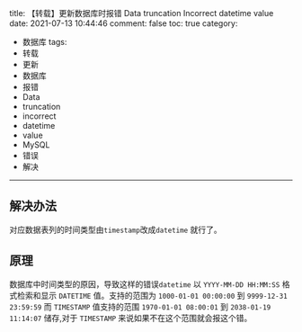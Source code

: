 title: 【转载】更新数据库时报错 Data truncation Incorrect datetime value
date: 2021-07-13 10:44:46
comment: false
toc: true
category:
 - 数据库
tags: 
 - 转载
 - 更新
 - 数据库
 - 报错
 - Data
 - truncation
 - incorrect
 - datetime
 - value
 - MySQL
 - 错误
 - 解决
---
## 解决办法

对应数据表列的时间类型由`timestamp`改成`datetime` 就行了。


<!-- more -->


## 原理

数据库中时间类型的原因，导致这样的错误`datetime` 以 `YYYY-MM-DD HH:MM:SS` 格式检索和显示 `DATETIME` 值。支持的范围为 `1000-01-01 00:00:00` 到 `9999-12-31 23:59:59` 而 `TIMESTAMP` 值支持的范围 `1970-01-01 08:00:01` 到 `2038-01-19 11:14:07` 储存,对于 `TIMESTAMP` 来说如果不在这个范围就会报这个错。

